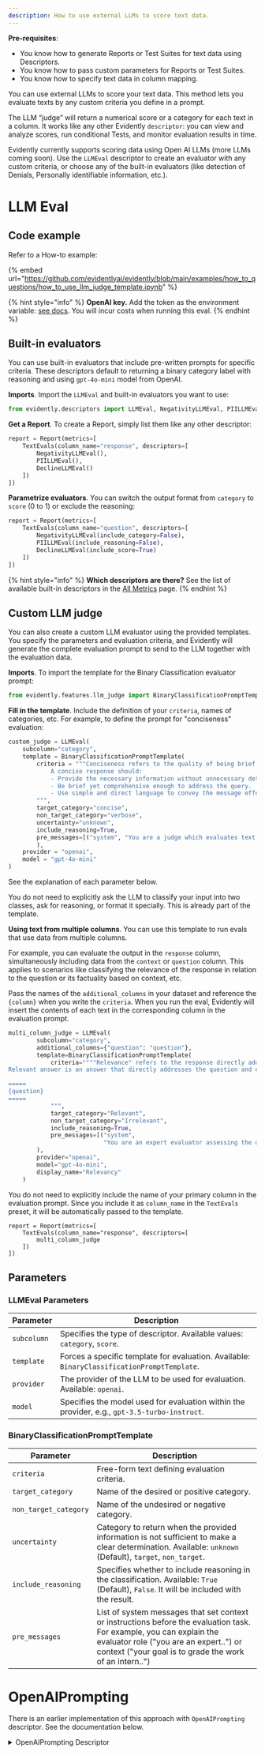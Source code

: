 ```yaml
---
description: How to use external LLMs to score text data. 
---
```

**Pre-requisites**:
* You know how to generate Reports or Test Suites for text data using Descriptors.
* You know how to pass custom parameters for Reports or Test Suites.
* You know how to specify text data in column mapping.

You can use external LLMs to score your text data. This method lets you evaluate texts by any custom criteria you define in a prompt.

The LLM “judge” will return a numerical score or a category for each text in a column. It works like any other Evidently `descriptor`: you can view and analyze scores, run conditional Tests, and monitor evaluation results in time.

Evidently currently supports scoring data using Open AI LLMs (more LLMs coming soon). Use the `LLMEval` descriptor to create an evaluator with any custom criteria, or choose any of the built-in evaluators (like detection of Denials, Personally identifiable information, etc.).

# LLM Eval

## Code example

Refer to a How-to example:

{% embed url="https://github.com/evidentlyai/evidently/blob/main/examples/how_to_questions/how_to_use_llm_judge_template.ipynb" %}

{% hint style="info" %}
**OpenAI key.** Add the token as the environment variable: [see docs](https://help.openai.com/en/articles/5112595-best-practices-for-api-key-safety). You will incur costs when running this eval.
{% endhint %}

## Built-in evaluators

You can use built-in evaluators that include pre-written prompts for specific criteria. These descriptors default to returning a binary category label with reasoning and using `gpt-4o-mini` model from OpenAI.

**Imports**. Import the `LLMEval` and built-in evaluators you want to use:

```python
from evidently.descriptors import LLMEval, NegativityLLMEval, PIILLMEval, DeclineLLMEval
```

**Get a Report**. To create a Report, simply list them like any other descriptor:

```python
report = Report(metrics=[
    TextEvals(column_name="response", descriptors=[
        NegativityLLMEval(),
        PIILLMEval(),
        DeclineLLMEval()
    ])
])
```

**Parametrize evaluators**. You can switch the output format from `category` to `score` (0 to 1) or exclude the reasoning:

```python
report = Report(metrics=[
    TextEvals(column_name="question", descriptors=[
        NegativityLLMEval(include_category=False),   
        PIILLMEval(include_reasoning=False), 
        DeclineLLMEval(include_score=True)
    ])
])
```

{% hint style="info" %}
**Which descriptors are there?** See the list of available built-in descriptors in the [All Metrics](../reference/all-metrics.md) page. 
{% endhint %}

## Custom LLM judge

You can also create a custom LLM evaluator using the provided templates. You specify the parameters and evaluation criteria, and Evidently will generate the complete evaluation prompt to send to the LLM together with the evaluation data.

**Imports**. To import the template for the Binary Classification evaluator prompt:

```python
from evidently.features.llm_judge import BinaryClassificationPromptTemplate
```

**Fill in the template**. Include the definition of your `criteria`, names of categories, etc. For example, to define the prompt for "conciseness" evaluation:

```python
custom_judge = LLMEval(
    subcolumn="category",
    template = BinaryClassificationPromptTemplate(      
        criteria = """Conciseness refers to the quality of being brief and to the point, while still providing all necessary information.
            A concise response should:
            - Provide the necessary information without unnecessary details or repetition.
            - Be brief yet comprehensive enough to address the query.
            - Use simple and direct language to convey the message effectively.
        """,
        target_category="concise",
        non_target_category="verbose",
        uncertainty="unknown",
        include_reasoning=True,
        pre_messages=[("system", "You are a judge which evaluates text.")],
        ),
    provider = "openai",
    model = "gpt-4o-mini"
)
```

See the explanation of each parameter below.

You do not need to explicitly ask the LLM to classify your input into two classes, ask for reasoning, or format it specially. This is already part of the template.

**Using text from multiple columns**. You can use this template to run evals that use data from multiple columns. 

For example, you can evaluate the output in the `response` column, simultaneously including data from the `context` or `question` column. This applies to scenarios like classifying the relevance of the response in relation to the question or its factuality based on context, etc.

Pass the names of the `additional_columns` in your dataset and reference the `{column}` when you write the `criteria`. When you run the eval, Evidently will insert the contents of each text in the corresponding column in the evaluation prompt.

```python
multi_column_judge = LLMEval(
        subcolumn="category",
        additional_columns={"question": "question"},
        template=BinaryClassificationPromptTemplate(
            criteria=""""Relevance" refers to the response directly addresses the question and effectively meets the user's intent.  
Relevant answer is an answer that directly addresses the question and effectively meets the user's intent.

=====
{question}
=====
            """,
            target_category="Relevant",
            non_target_category="Irrelevant",
            include_reasoning=True,
            pre_messages=[("system",
                           "You are an expert evaluator assessing the quality of a Q&A system. Your goal is to determine if the provided answer is relevant to the question based on the criteria below.")],
        ),
        provider="openai",
        model="gpt-4o-mini",
        display_name="Relevancy"
    )
```

You do not need to explicitly include the name of your primary column in the evaluation prompt. Since you include it as `column_name` in the `TextEvals` preset, it will be automatically passed to the template. 

```
report = Report(metrics=[
    TextEvals(column_name="response", descriptors=[
        multi_column_judge
    ])
])
```

## Parameters

### LLMEval Parameters

| Parameter    | Description                                                      |
|--------------|------------------------------------------------------------------|
| `subcolumn`  | Specifies the type of descriptor. Available values: `category`, `score`. |
| `template`   | Forces a specific template for evaluation. Available: `BinaryClassificationPromptTemplate`.|
| `provider`   | The provider of the LLM to be used for evaluation. Available: `openai`. |
| `model`      | Specifies the model used for evaluation within the provider, e.g., `gpt-3.5-turbo-instruct`. |

### BinaryClassificationPromptTemplate 

| Parameter          | Description                                                                                                             |
|--------------------|-------------------------------------------------------------------------------------------------------------------------|
| `criteria`         | Free-form text defining evaluation criteria.                       |
| `target_category`  | Name of the desired or positive category.                                                             |
| `non_target_category` | Name of the undesired or negative category.                                                          |
| `uncertainty`      | Category to return when the provided information is not sufficient to make a clear determination. Available: `unknown` (Default), `target`, `non_target`.
| `include_reasoning`| Specifies whether to include reasoning in the classification. Available: `True` (Default), `False`. It will be included with the result. |
| `pre_messages`     | List of system messages that set context or instructions before the evaluation task. For example, you can explain the evaluator role ("you are an expert..") or context ("your goal is to grade the work of an intern..") |


# OpenAIPrompting

There is an earlier implementation of this approach with `OpenAIPrompting` descriptor. See the documentation below.

<details>

<summary>OpenAIPrompting Descriptor</summary>

To import the Descriptor:

```python
from evidently.descriptors import OpenAIPrompting
```

Define a prompt. This is a simplified example:

```python
pii_prompt = """
Please identify whether the below text contains personally identifiable information, such as name, address, date of birth, or other.
Text: REPLACE 
Use the following categories for PII identification:
1 if text contains PII
0 if text does not contain PII
0 if the provided data is not sufficient to make a clear determination
Return only one category.
"""
```
The prompt has a REPLACE placeholder that will be filled with the texts you want to evaluate. Evidently will take the content of each row in the selected column, insert into the placeholder position in a prompt and pass it to the LLM for scoring. 

To compute the score for the column `response` and get a summary Report:

```python
report = Report(metrics=[
    TextEvals(column_name="response", descriptors=[
        OpenAIPrompting(
            prompt=pii_prompt,
            prompt_replace_string="REPLACE",
            model="gpt-3.5-turbo-instruct",
            feature_type="cat",
            display_name="PII for response (by gpt3.5)"
            ),       
    ])
])
```
You can do the same for Test Suites. 

## Descriptor parameters 

- **`prompt: str`**
  - The text of the evaluation prompt that will be sent to the LLM.
  - Include at least one placeholder string.

- **`prompt_replace_string: str`**
  - A placeholder string within the prompt that will be replaced by the evaluated text.
  - The default string name is "REPLACE".

- **`feature_type: str`**
  - The type of Descriptor the prompt will return.
  - Available types: `num` (numerical) or `cat` (categorical).
  - This affects the statistics and default visualizations.

- **`context_replace_string: str`**
  - An optional placeholder string within the prompt that will be replaced by the additional context.
  - The default string name is "CONTEXT".

- **`context: Optional[str]`**
  - Additional context that will be added to the evaluation prompt, which **does not change** between evaluations.
  - Examples: a reference document, a set of positive and negative examples, etc.
  - Pass this context as a string.
  - You cannot use `context` and `context_column` simultaneously.

- **`context_column: Optional[str]`**
  - Additional context that will be added to the evaluation prompt, which is **specific to each row**.
  - Examples: a chunk of text retrieved from reference documents for a specific query.
  - Point to the column that contains the context.
  - You cannot use `context` and `context_column` simultaneously.

- **`model: str`**
  - The name of the OpenAI model to be used for the LLM prompting, e.g., `gpt-3.5-turbo-instruct`.

- **`openai_params: Optional[dict]`**
  - A dictionary with additional parameters for the OpenAI API call.
  - Examples: temperature, max tokens, etc.
  - Use parameters that OpenAI API accepts for a specific model.

- **`possible_values: Optional[List[str]]`**
  - A list of possible values that the LLM can return.
  - This helps validate the output from the LLM and ensure it matches the expected categories.
  - If the validation does not pass, you will get `None` as a response label.

- **`display_name: Optional[str]`**
  - A display name visible in Reports and as a column name in tabular export.
  - Use it to name your Descriptor.

</details>
